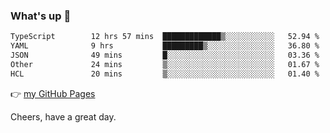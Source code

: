 ### What's up 👋

<!--START_SECTION:waka-->

```txt
TypeScript        12 hrs 57 mins  █████████████▒░░░░░░░░░░░   52.94 %
YAML              9 hrs           █████████▒░░░░░░░░░░░░░░░   36.80 %
JSON              49 mins         █░░░░░░░░░░░░░░░░░░░░░░░░   03.36 %
Other             24 mins         ▒░░░░░░░░░░░░░░░░░░░░░░░░   01.67 %
HCL               20 mins         ▒░░░░░░░░░░░░░░░░░░░░░░░░   01.40 %
```

<!--END_SECTION:waka-->

👉 [my GitHub Pages](https://ykzhukian.github.io)

Cheers, have a great day.

